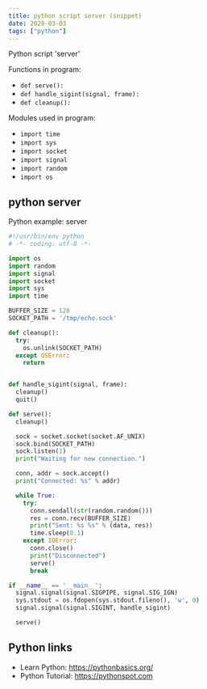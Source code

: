 ```yaml
---
title: python script server (snippet)
date: 2020-03-03
tags: ["python"]
---
```

Python script 'server'

Functions in program: 
* `def serve():`
* `def handle_sigint(signal, frame):`
* `def cleanup():`

Modules used in program: 
* `import time`
* `import sys`
* `import socket`
* `import signal`
* `import random`
* `import os`

## python server

Python example: server

```python
#!/usr/bin/env python
# -*- coding: utf-8 -*-

import os
import random
import signal
import socket
import sys
import time

BUFFER_SIZE = 128
SOCKET_PATH = '/tmp/echo.sock'

def cleanup():
  try:
    os.unlink(SOCKET_PATH)
  except OSError:
    return


def handle_sigint(signal, frame):
  cleanup()
  quit()

def serve():
  cleanup()

  sock = socket.socket(socket.AF_UNIX)
  sock.bind(SOCKET_PATH)
  sock.listen(1)
  print("Waiting for new connection.")

  conn, addr = sock.accept()
  print("Connected: %s" % addr)

  while True:
    try:
      conn.sendall(str(random.random()))
      res = conn.recv(BUFFER_SIZE)
      print("Sent: %s %s" % (data, res))
      time.sleep(0.1)
    except IOError:
      conn.close()
      print("Disconnected")
      serve()
      break

if __name__ == '__main__':
  signal.signal(signal.SIGPIPE, signal.SIG_IGN)
  sys.stdout = os.fdopen(sys.stdout.fileno(), 'w', 0)
  signal.signal(signal.SIGINT, handle_sigint)

  serve()

```

## Python links

- Learn Python: https://pythonbasics.org/
- Python Tutorial: https://pythonspot.com
